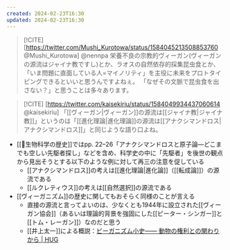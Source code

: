 ```yaml
---
created: 2024-02-23T16:30
updated: 2024-02-23T16:30
---
```


> [!CITE] [https://twitter.com/Mushi_Kurotowa/status/1584045213508853760 @Mushi_Kurotowa] 
> @nennpa 栄養不良の宗教的ヴィーガン(ヴィーガンの源流はジャイナ教ですし)とか、ラオスの自然依存的採集昆虫食とか、「いま問題に直面している人=マイノリティ」を主役に未来をプロトタイピングできるといいと思うんですよねぇ。
>「なぜその文脈で昆虫食を出さない？」と思うことは多々あります。

>[!CITE] [https://twitter.com/kaisekiriu/status/1584049934437060614 @kaisekiriu]
> 「[[ヴィーガン|ヴィーガン]]の源流は[[ジャイナ教|ジャイナ教]]」というのは「[[進化理論|進化理論]]の源流は[[アナクシマンドロス|アナクシマンドロス]]」と同じような語り口よね。


- [[📕生物科学の歴史]]ではpp. 22–26「アナクシマンドロスと原子論—どこまでも空しい先駆者探し」などを含め、科学史の中に「先駆者」を後世の観点から見出そうとする以下のような例に対して再三の注意を促している
	- [[アナクシマンドロス]]の考えは[[進化理論|進化論]]（[[転成論]]）の源流である
	- [[ルクレティウス]]の考えは[[自然選択]]の源流である
- [[ヴィーガニズム]]の歴史に関してもおそらく同様のことが言える
	- 直接の源流と言ってよいのは、少なくとも1944年に設立された[[ヴィーガン協会]]（あるいは理論的背景を強固にした[[ピーター・シンガー]]と[[トム・レーガン]]）なのだと思う
	- [[井上太一]]による概説：[ビーガニズム小史—— 動物の権利との関わりから | HUG](https://veganwithanimals.com/2023/01/15/ビーガニズム小史-動物の権利との関わりから/ )
